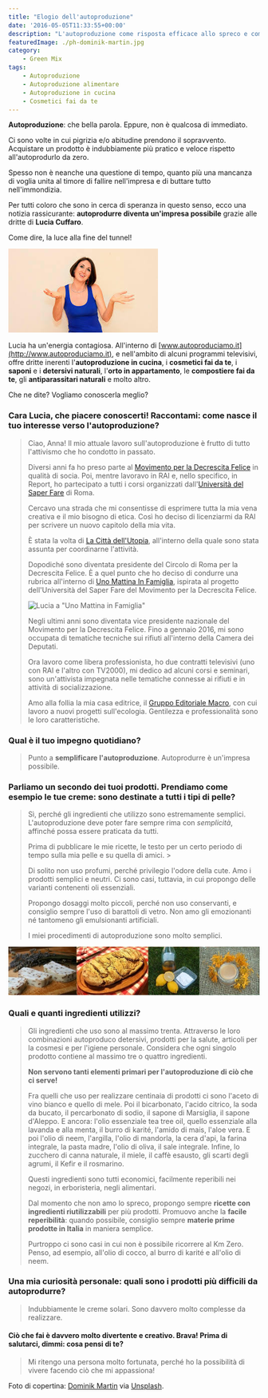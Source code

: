 ```yaml
---
title: "Elogio dell'autoproduzione"
date: '2016-05-05T11:33:55+00:00'
description: "L'autoproduzione come risposta efficace allo spreco e come scelta consapevole di un consumo più responsabile."
featuredImage: ./ph-dominik-martin.jpg
category:
    - Green Mix
tags:
    - Autoproduzione
    - Autoproduzione alimentare
    - Autoproduzione in cucina
    - Cosmetici fai da te
---
```


**Autoproduzione**: che bella parola. Eppure, non è qualcosa di immediato.

Ci sono volte in cui pigrizia e/o abitudine prendono il sopravvento. Acquistare un prodotto è indubbiamente più pratico e veloce rispetto all'autoprodurlo da zero.

Spesso non è neanche una questione di tempo, quanto più una mancanza di voglia unita al timore di fallire nell'impresa e di buttare tutto nell'immondizia.

Per tutti coloro che sono in cerca di speranza in questo senso, ecco una notizia rassicurante: **autoprodurre diventa un'impresa possibile** grazie alle dritte di **Lucia Cuffaro**.

Come dire, la luce alla fine del tunnel!

![Lucia Cuffaro](./lucia-cuffaro.jpg)

Lucia ha un'energia contagiosa. All'interno di [www.autoproduciamo.it](http://www.autoproduciamo.it), e nell'ambito di alcuni programmi televisivi, offre dritte inerenti l'**autoproduzione in cucina**, i **cosmetici fai da te**, i **saponi** e i **detersivi naturali**, l'**orto in appartamento**, le **compostiere fai da te**, gli **antiparassitari naturali** e molto altro.

Che ne dite? Vogliamo conoscerla meglio?

### Cara Lucia, che piacere conoscerti! Raccontami: come nasce il tuo interesse verso l'autoproduzione?

> Ciao, Anna! Il mio attuale lavoro sull'autoproduzione è frutto di tutto l'attivismo che ho condotto in passato.
>
> Diversi anni fa ho preso parte al [Movimento per la Decrescita Felice](http://decrescitafelice.it) in qualità di socia. Poi, mentre lavoravo in RAI e, nello specifico, in Report, ho partecipato a tutti i corsi organizzati dall'[Università del Saper Fare](http://decrescitafelice.it/unisf/) di Roma.
>
> Cercavo una strada che mi consentisse di esprimere tutta la mia vena creativa e il mio bisogno di etica. Così ho deciso di licenziarmi da RAI per scrivere un nuovo capitolo della mia vita.
>
> È stata la volta di [La Città dell'Utopia](http://www.cittadellutopia.it/CITTA_DELLUTOPIA/HOME.html), all'interno della quale sono stata assunta per coordinarne l'attività.
>
> Dopodiché sono diventata presidente del Circolo di Roma per la Decrescita Felice. È a quel punto che ho deciso di condurre una rubrica all'interno di [Uno Mattina In Famiglia](https://www.raiplay.it/programmi/unomattinainfamiglia), ispirata al progetto dell'Università del Saper Fare del Movimento per la Decrescita Felice.
>
> ![Lucia a "Uno Mattina in Famiglia"](./lucia-cuffaro-rai)
>
> Negli ultimi anni sono diventata vice presidente nazionale del Movimento per la Decrescita Felice. Fino a gennaio 2016, mi sono occupata di tematiche tecniche sui rifiuti all'interno della Camera dei Deputati.
>
> Ora lavoro come libera professionista, ho due contratti televisivi (uno con RAI e l'altro con TV2000), mi dedico ad alcuni corsi e seminari, sono un'attivista impegnata nelle tematiche connesse ai rifiuti e in attività di socializzazione.
>
> Amo alla follia la mia casa editrice, il [Gruppo Editoriale Macro](http://www.gruppomacro.com), con cui lavoro a nuovi progetti sull'ecologia. Gentilezza e professionalità sono le loro caratteristiche.

### Qual è il tuo impegno quotidiano?

> Punto a **semplificare l'autoproduzione**. Autoprodurre è un'impresa possibile.

### Parliamo un secondo dei tuoi prodotti. Prendiamo come esempio le tue creme: sono destinate a tutti i tipi di pelle?

> Sì, perché gli ingredienti che utilizzo sono estremamente semplici. L'autoproduzione deve poter fare sempre rima con *semplicità*, affinché possa essere praticata da tutti.
>
> Prima di pubblicare le mie ricette, le testo per un certo periodo di tempo sulla mia pelle e su quella di amici. >
>
> Di solito non uso profumi, perché privilegio l'odore della cute. Amo i prodotti semplici e neutri. Ci sono casi, tuttavia, in cui propongo delle varianti contenenti oli essenziali.
>
> Propongo dosaggi molto piccoli, perché non uso conservanti, e consiglio sempre l'uso di barattoli di vetro. Non amo gli emozionanti né tantomeno gli emulsionanti artificiali.
>
> I miei procedimenti di autoproduzione sono molto semplici.

![autoproduzione in casa, autoproduzione cosmetici, autoproduzione alimentare](./autoproduzione-lucia-cuffaro.jpg)

### Quali e quanti ingredienti utilizzi?

> Gli ingredienti che uso sono al massimo trenta. Attraverso le loro combinazioni autoproduco detersivi, prodotti per la salute, articoli per la cosmesi e per l'igiene personale. Considera che ogni singolo prodotto contiene al massimo tre o quattro ingredienti.
>
> **Non servono tanti elementi primari per l'autoproduzione di ciò che ci serve!**
>
> Fra quelli che uso per realizzare centinaia di prodotti ci sono l'aceto di vino bianco e quello di mele. Poi il bicarbonato, l'acido citrico, la soda da bucato, il percarbonato di sodio, il sapone di Marsiglia, il sapone d'Aleppo. E ancora: l'olio essenziale tea tree oil, quello essenziale alla lavanda e alla menta, il burro di karité, l'amido di mais, l'aloe vera. E poi l'olio di neem, l'argilla, l'olio di mandorla, la cera d'api, la farina integrale, la pasta madre, l'olio di oliva, il sale integrale. Infine, lo zucchero di canna naturale, il miele, il caffè esausto, gli scarti degli agrumi, il Kefir e il rosmarino.
>
> Questi ingredienti sono tutti economici, facilmente reperibili nei negozi, in erboristeria, negli alimentari.
>
> Dal momento che non amo lo spreco, propongo sempre **ricette con ingredienti riutilizzabili** per più prodotti. Promuovo anche la **facile reperibilità**: quando possibile, consiglio sempre **materie prime prodotte in Italia** in maniera semplice.
>
> Purtroppo ci sono casi in cui non è possibile ricorrere al Km Zero. Penso, ad esempio, all'olio di cocco, al burro di karité e all'olio di neem.

### Una mia curiosità personale: quali sono i prodotti più difficili da autoprodurre?

> Indubbiamente le creme solari. Sono davvero molto complesse da realizzare.

#### Ciò che fai è davvero molto divertente e creativo. Brava! Prima di salutarci, dimmi: cosa pensi di te?

> Mi ritengo una persona molto fortunata, perché ho la possibilità di vivere facendo ciò che mi appassiona!

Foto di copertina: [Dominik Martin](https://unsplash.com/@dominikmartin) via [Unsplash](https://unsplash.com).

